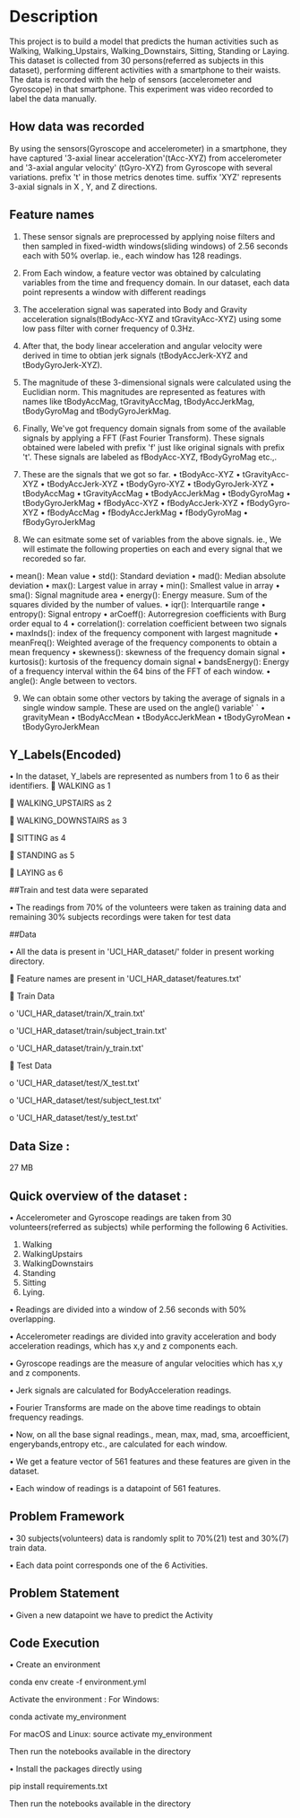 # Description

This project is to build a model that predicts the human activities such as Walking, Walking_Upstairs, Walking_Downstairs, Sitting, Standing or Laying.
This dataset is collected from 30 persons(referred as subjects in this dataset), performing different activities with a smartphone to their waists. The data is recorded with the help of sensors (accelerometer and Gyroscope) in that smartphone. This experiment was video recorded to label the data manually.

## How data was recorded
By using the sensors(Gyroscope and accelerometer) in a smartphone, they have captured '3-axial linear acceleration'(tAcc-XYZ) from accelerometer and '3-axial angular velocity' (tGyro-XYZ) from Gyroscope with several variations.
prefix 't' in those metrics denotes time.
suffix 'XYZ' represents 3-axial signals in X , Y, and Z directions.

## Feature names

1.	These sensor signals are preprocessed by applying noise filters and then sampled in fixed-width windows(sliding windows) of 2.56 seconds each with 50% overlap. ie., each window has 128 readings.

2.	From Each window, a feature vector was obtained by calculating variables from the time and frequency domain.
In our dataset, each data point represents a window with different readings

3.	The acceleration signal was saperated into Body and Gravity acceleration signals(tBodyAcc-XYZ and tGravityAcc-XYZ) using some low pass filter with corner frequency of 0.3Hz.

4.	After that, the body linear acceleration and angular velocity were derived in time to obtian jerk signals (tBodyAccJerk-XYZ and tBodyGyroJerk-XYZ).

5.	The magnitude of these 3-dimensional signals were calculated using the Euclidian norm. This magnitudes are represented as features with names like tBodyAccMag, tGravityAccMag, tBodyAccJerkMag, tBodyGyroMag and tBodyGyroJerkMag.

6.	Finally, We've got frequency domain signals from some of the available signals by applying a FFT (Fast Fourier Transform). These signals obtained were labeled with prefix 'f' just like original signals with prefix 't'. These signals are labeled as fBodyAcc-XYZ, fBodyGyroMag etc.,.

7.	These are the signals that we got so far.
•	tBodyAcc-XYZ
•	tGravityAcc-XYZ
•	tBodyAccJerk-XYZ
•	tBodyGyro-XYZ
•	tBodyGyroJerk-XYZ
•	tBodyAccMag
•	tGravityAccMag
•	tBodyAccJerkMag
•	tBodyGyroMag
•	tBodyGyroJerkMag
•	fBodyAcc-XYZ
•	fBodyAccJerk-XYZ
•	fBodyGyro-XYZ
•	fBodyAccMag
•	fBodyAccJerkMag
•	fBodyGyroMag
•	fBodyGyroJerkMag

8.	We can esitmate some set of variables from the above signals. ie., We will estimate the following properties on each and every signal that we recoreded so far.

•	mean(): Mean value
•	std(): Standard deviation
•	mad(): Median absolute deviation
•	max(): Largest value in array
•	min(): Smallest value in array
•	sma(): Signal magnitude area
•	energy(): Energy measure. Sum of the squares divided by the number of values.
•	iqr(): Interquartile range
•	entropy(): Signal entropy
•	arCoeff(): Autorregresion coefficients with Burg order equal to 4
•	correlation(): correlation coefficient between two signals
•	maxInds(): index of the frequency component with largest magnitude
•	meanFreq(): Weighted average of the frequency components to obtain a mean frequency
•	skewness(): skewness of the frequency domain signal
•	kurtosis(): kurtosis of the frequency domain signal
•	bandsEnergy(): Energy of a frequency interval within the 64 bins of the FFT of each window.
•	angle(): Angle between to vectors.

9.	We can obtain some other vectors by taking the average of signals in a single window sample. These are used on the angle() variable' `
•	gravityMean
•	tBodyAccMean
•	tBodyAccJerkMean
•	tBodyGyroMean
•	tBodyGyroJerkMean

## Y_Labels(Encoded)

•	In the dataset, Y_labels are represented as numbers from 1 to 6 as their identifiers.
	WALKING as 1

	WALKING_UPSTAIRS as 2

	WALKING_DOWNSTAIRS as 3

	SITTING as 4

	STANDING as 5

	LAYING as 6

##Train and test data were separated

•	The readings from 70% of the volunteers were taken as training data and remaining 30% subjects recordings were taken for test data

##Data

•	All the data is present in 'UCI_HAR_dataset/' folder in present working directory.

	Feature names are present in 'UCI_HAR_dataset/features.txt'


	Train Data

o	'UCI_HAR_dataset/train/X_train.txt'

o	'UCI_HAR_dataset/train/subject_train.txt'

o	'UCI_HAR_dataset/train/y_train.txt'


	Test Data

o	'UCI_HAR_dataset/test/X_test.txt'

o	'UCI_HAR_dataset/test/subject_test.txt'

o	'UCI_HAR_dataset/test/y_test.txt'

## Data Size :
27 MB

## Quick overview of the dataset :
•	Accelerometer and Gyroscope readings are taken from 30 volunteers(referred as subjects) while performing the following 6 Activities.
1.	Walking
2.	WalkingUpstairs
3.	WalkingDownstairs
4.	Standing
5.	Sitting
6.	Lying.


•	Readings are divided into a window of 2.56 seconds with 50% overlapping.

•	Accelerometer readings are divided into gravity acceleration and body acceleration readings, which has x,y and z components each.

•	Gyroscope readings are the measure of angular velocities which has x,y and z components.

•	Jerk signals are calculated for BodyAcceleration readings.

•	Fourier Transforms are made on the above time readings to obtain frequency readings.

•	Now, on all the base signal readings., mean, max, mad, sma, arcoefficient, engerybands,entropy etc., are calculated for each window.

•	We get a feature vector of 561 features and these features are given in the dataset.

•	Each window of readings is a datapoint of 561 features.

## Problem Framework

•	30 subjects(volunteers) data is randomly split to 70%(21) test and 30%(7) train data.

•	Each data point corresponds one of the 6 Activities.

## Problem Statement

•	Given a new datapoint we have to predict the Activity

## Code Execution
• Create an environment 

conda env create -f environment.yml

Activate the environment :
For Windows:


conda activate my_environment

For macOS and Linux:
source activate my_environment

Then run the notebooks available in the directory

• Install the packages directly using 

pip install requirements.txt

Then run the notebooks available in the directory




